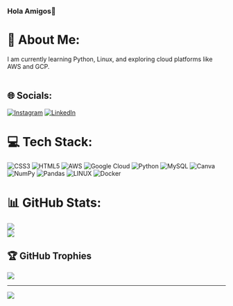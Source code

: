 ### Hola Amigos👋
# 💫 About Me:
I am currently learning Python, Linux, and exploring cloud platforms like AWS and GCP.<br><br> 

## 🌐 Socials:
[![Instagram](https://img.shields.io/badge/Instagram-%23E4405F.svg?logo=Instagram&logoColor=white)]([https://instagram.com/anantiakeshri](https://www.instagram.com/anantiakeshri/)) [![LinkedIn](https://img.shields.io/badge/LinkedIn-%230077B5.svg?logo=linkedin&logoColor=white)]([https://linkedin.com/in/anantiakeshri](https://www.linkedin.com/in/anantia-keshri-74095b230/)) 

# 💻 Tech Stack:
![CSS3](https://img.shields.io/badge/css3-%231572B6.svg?style=plastic&logo=css3&logoColor=white) ![HTML5](https://img.shields.io/badge/html5-%23E34F26.svg?style=plastic&logo=html5&logoColor=white) ![AWS](https://img.shields.io/badge/AWS-%23FF9900.svg?style=plastic&logo=amazon-aws&logoColor=white) ![Google Cloud](https://img.shields.io/badge/Google%20Cloud-%234285F4.svg?style=plastic&logo=google-cloud&logoColor=white) ![Python](https://img.shields.io/badge/python-3670A0?style=plastic&logo=python&logoColor=ffdd54) ![MySQL](https://img.shields.io/badge/mysql-%2300f.svg?style=plastic&logo=mysql&logoColor=white) ![Canva](https://img.shields.io/badge/Canva-%2300C4CC.svg?style=plastic&logo=Canva&logoColor=white) ![NumPy](https://img.shields.io/badge/numpy-%23013243.svg?style=plastic&logo=numpy&logoColor=white) ![Pandas](https://img.shields.io/badge/pandas-%23150458.svg?style=plastic&logo=pandas&logoColor=white) ![LINUX](https://img.shields.io/badge/Linux-FCC624?style=plastic&logo=linux&logoColor=black) ![Docker](https://img.shields.io/badge/docker-%230db7ed.svg?style=plastic&logo=docker&logoColor=white)
# 📊 GitHub Stats:
![](https://github-readme-stats.vercel.app/api?username=anantiakeshri&theme=radical&hide_border=true&include_all_commits=false&count_private=false)<br/>
![](https://github-readme-streak-stats.herokuapp.com/?user=anantiakeshri&theme=radical&hide_border=true)<br/>

## 🏆 GitHub Trophies
![](https://github-profile-trophy.vercel.app/?username=anantiakeshri&theme=radical&no-frame=false&no-bg=true&margin-w=4)

---
[![](https://visitcount.itsvg.in/api?id=anantiakeshri&icon=5&color=10)](https://visitcount.itsvg.in)

<!-- Proudly created with GPRM ( https://gprm.itsvg.in ) -->
